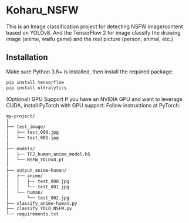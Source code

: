 # Koharu_NSFW
This is an Image classification project for detecting NSFW image/content based on YOLOv8. And the TensorFlow 2 for image classify the drawing image (anime, waifu game) and the real picture (person, animal, etc.)

## Installation

Make sure Python 3.8+ is installed, then install the required package:

```bash
pip install tensorflow
pip install ultralytics
```

(Optional) GPU Support
If you have an NVIDIA GPU and want to leverage CUDA, install PyTorch with GPU support: Follow instructions at PyTorch.

```bash
my-project/
│
├── test_image/
│   ├── test_000.jpg
│   └── test_001.jpg
│
├── models/
│   ├── TF2_human_anime_model.h5
│   └── NSFW_YOLOv8.pt
│
├── output_anime-human/
│   ├── anime/
│   │   ├── test_000.jpg
│   │   └── test_001.jpg
│   └── human/
│       └── test_002.jpg
├── classify_anime-human.py
├── classify_YOLO_NSFW.py
└── requirements.txt
